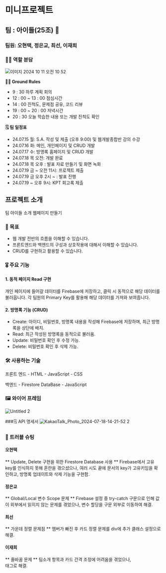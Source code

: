 # 미니프로젝트
## 팀 : 아이들(25조) 👶
### 팀원: 오현택, 정은교, 최선, 이재희
### 👩‍💻 역할 분담
![이미지 2024  10  11  오전 10 52](https://github.com/user-attachments/assets/34bf492e-d9f7-4513-b41b-ac6142cb1012)

**🐱‍🏍 Ground Rules**
- 9 : 30 하루 계획 회의
- 12 : 00 ~ 13 : 00 점심시간
- 14 : 00 진척도, 문제점 공유, 코드 리뷰
- 19 : 00 ~ 20 : 00 저녁시간
- 20 : 30 오늘 학습한 내용 또는 개발 진척도 확인

**🗓️ 팀 일정표**
- 24.07.15 월: S.A. 작성 및 제출 (오후 9:00) 및 웹개발종합반 강의 수강
- 24.07.16 화: 메인, 개인페이지  및 CRUD 개발
- 24.07.17 수: 방명록 홈페이지  및 CRUD 개발
- 24.07.18 목 오전: 개발 완료
- 24.07.18 목 오후 : 발표 자료 만들기 및 화면 녹화
- 24.07.19 금 ~ 오전 11시: 프로젝트 제출    
- 24.07.19 금 오후 2시 ~ : 발표 진행
- 24.07.19 ~ 오후 9시: KPT 회고록 제출

## 프로젝트 소개
  팀 아이들 소개 웹페이지 만들기

### 🎯 목표
  - 웹 개발 전반의 흐름을 이해할 수 있습니다.
  - 프론트엔드와 백엔드의 구성과 상호작용에 대해서 이해할 수 있습니다.
  - CRUD를 구현하고 활용할 수 있습니다.

### 🎖️ 주요 기능
#### 1. 동적 페이지 Read 구현
개인 페이지에 들어갈 데이터를 Firebase에 저장하고, 클릭 시 동적으로 해당 데이터를 불러옵니다. 각 팀원의 Primary Key를 활용해 해당 데이터를 가져와 보여줍니다.

#### 2. 방명록 기능 (CRUD)

- Create: 아이디, 비밀번호, 방명록 내용을 작성해 Firebase에 저장하며, 최근 방명록을 상단에 배치.
- Read: 최근 작성된 방명록을 동적으로 불러옴.
- Update: 비밀번호 확인 후 수정 가능.
- Delete: 비밀번호 확인 후 삭제 가능.


### 🛠️ 사용하는 기술
  프론트 엔드
    - HTML
    - JavaScript
    - CSS
  
  백엔드
    - Firestore DataBase
    - JavaScript


### 🖼️ 와이어 프레임
![Untitled 2](https://github.com/user-attachments/assets/59258957-1778-46bb-8750-e48d15ad3014)

###🗒️ API 명세서
![KakaoTalk_Photo_2024-07-18-14-21-52 2](https://github.com/user-attachments/assets/02a020ae-26c6-473e-b9f1-430d532c3df9)


### 🚨 트러블 슈팅
#### 오현택
** Update, Delete 구현을 위한 Firestore Database 사용 **
Firebase에서 고유 key를 인식하지 못해 혼란을 겪으셨으나, 여러 시도 끝에 문서의 key가 고유키임을 확인하고, 방명록 업데이트와 삭제 기능을 구현함.

#### 정은교
** Global/Local 변수 Scope 문제 **
Firebase 설정 중 try-catch 구문으로 인해 값이 외부에서 읽히지 않는 문제를 겪었으나, 변수 할당을 구문 외부로 이동하여 해결.

#### 최선
** 가운데 정렬 문제점 ** 
멤버가 빠진 후 카드 정렬 문제를 div에 추가 클래스 설정으로 해결.

#### 이재희
** 줄바꿈 문제 **
팀소개 항목과 카드 간격 조정에 어려움을 겪었으나, <br/> 태그로 해결.

